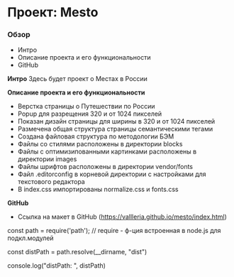 # Проект: Mesto

### Обзор

* Интро
* Описание проекта и его функциональности
* GitHub

**Интро**
Здесь будет проект о Местах в России

**Описание проекта и его функциональности**

* Верстка страницы о Путешествии по России
* Popup для разрещения 320 и от 1024 пикселей
* Показан дизайн страницы для ширины в 320 и от 1024 пикселей  
* Размечена общая структура страницы семантическими тегами
* Создана файловая структура по методологии БЭМ
* Файлы со стилями расположены в директории blocks
* Файлы с oптимизипованными картинками расположены в директории images
* Файлы шрифтов расположены в директории vendor/fonts
* Файл .editorconfig в корневой директории с настройками для текстового редактора
* В index.css импортированы normalize.css и fonts.css

**GitHub**

* Ссылка на макет в GitHub
(https://vallleria.github.io/mesto/index.html)

const path = require('path'); // require - ф-ция встроенная в node.js для подкл.модулей

const distPath = path.resolve(__dirname, "dist")

console.log("distPath: ", distPath)

